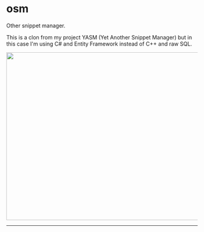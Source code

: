 # osm
Other snippet manager.

This is a clon from my project YASM (Yet Another Snippet Manager) but in this case I'm using C# and Entity Framework instead of C++ and raw SQL.

<img src="https://raw.githubusercontent.com/plainoldprogrammer/osm/master/screenshots/screenshot-main-window.png" width="745" height="442">

---

